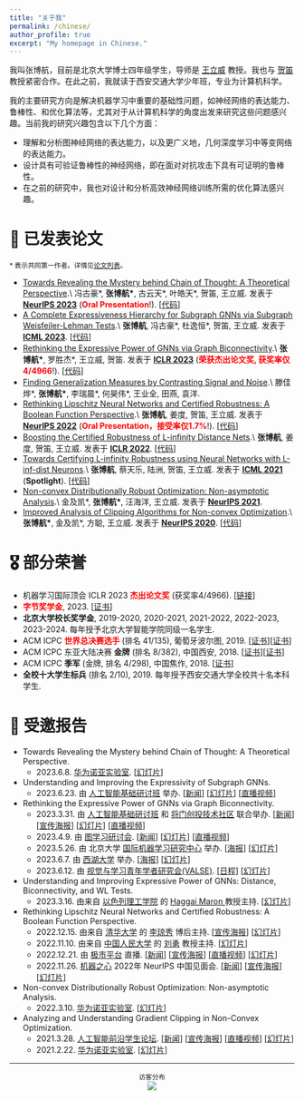 ```yaml
---
title: "关于我"
permalink: /chinese/
author_profile: true
excerpt: "My homepage in Chinese."
---
```


我叫张博航，目前是北京大学博士四年级学生，导师是 [王立威](http://www.liweiwang-pku.com/) 教授。我也与 [贺笛](dihe-pku.github.io/) 教授紧密合作。在此之前，我就读于西安交通大学少年班，专业为计算机科学。

我的主要研究方向是解决机器学习中重要的基础性问题，如神经网络的表达能力、鲁棒性、和优化算法等，尤其对于从计算机科学的角度出发来研究这些问题感兴趣。当前我的研究兴趣包含以下几个方面：
* 理解和分析图神经网络的表达能力，以及更广义地，几何深度学习中等变网络的表达能力。
* 设计具有可验证鲁棒性的神经网络，即在面对对抗攻击下具有可证明的鲁棒性。
* 在之前的研究中，我也对设计和分析高效神经网络训练所需的优化算法感兴趣。


📝 已发表论文
======
<sub>\* 表示共同第一作者。详情见[论文列表](/publications/)。</sub>

* [Towards Revealing the Mystery behind Chain of Thought: A Theoretical Perspective](https://arxiv.org/abs/2305.15408).\\
冯古豪\*, **张博航\***, 古云天\*, 叶皓天\*, 贺笛, 王立威. 发表于 [**NeurIPS 2023**](https://nips.cc//Conferences/2023) (**<font color=red>Oral Presentation</font>**!). \[[代码](https://github.com/guyuntian/CoT\_benchmark)\]
* [A Complete Expressiveness Hierarchy for Subgraph GNNs via Subgraph Weisfeiler-Lehman Tests](https://arxiv.org/abs/2302.07090).\\
**张博航**, 冯古豪\*, 杜逸恒\*, 贺笛, 王立威. 发表于 [**ICML 2023**](https://icml.cc//Conferences/2023). \[[代码](https://github.com/subgraph23/SWL)\]
* [Rethinking the Expressive Power of GNNs via Graph Biconnectivity](https://arxiv.org/abs/2301.09505).\\
**张博航\***, 罗胜杰\*, 王立威, 贺笛. 发表于 [**ICLR 2023**](https://iclr.cc//Conferences/2023) (**<font color=red>荣获杰出论文奖, 获奖率仅4/4966</font>**!). \[[代码](https://github.com/lsj2408/Graphormer-GD)\]
* [Finding Generalization Measures by Contrasting Signal and Noise](https://proceedings.mlr.press/v202/teng23a/teng23a.pdf).\\
滕佳烨\*, **张博航\***, 李瑞晨\*, 何昊伟\*, 王业全, 田燕, 袁洋.
* [Rethinking Lipschitz Neural Networks and Certified Robustness: A Boolean Function Perspective](https://arxiv.org/abs/2210.01787).\\
**张博航**, 姜度, 贺笛, 王立威. 发表于 [**NeurIPS 2022**](https://nips.cc/Conferences/2022) (**<font color=red>Oral Presentation，接受率仅1.7%</font>**!). \[[代码](https://github.com/zbh2047/SortNet)\]
* [Boosting the Certified Robustness of L-infinity Distance Nets](https://arxiv.org/abs/2110.06850).\\
**张博航**, 姜度, 贺笛, 王立威. 发表于 [**ICLR 2022**](https://iclr.cc/Conferences/2022). \[[代码](https://github.com/zbh2047/L_inf-dist-net-v2)\]
* [Towards Certifying L-infinity Robustness using Neural Networks with L-inf-dist Neurons](https://arxiv.org/abs/2102.05363).\\
**张博航**, 蔡天乐, 陆洲, 贺笛, 王立威. 发表于 [**ICML 2021**](https://icml.cc/Conferences/2021)  (**Spotlight**). \[[代码](https://github.com/zbh2047/L_inf-dist-net)\]
* [Non-convex Distributionally Robust Optimization: Non-asymptotic Analysis](https://arxiv.org/abs/2110.12459).\\
金及凯\*, **张博航\***, 汪海洋, 王立威. 发表于 [**NeurIPS 2021**](https://nips.cc/Conferences/2021).
* [Improved Analysis of Clipping Algorithms for Non-convex Optimization](https://arxiv.org/abs/2010.02519).\\
**张博航\***, 金及凯\*, 方聪, 王立威. 发表于 [**NeurIPS 2020**](https://nips.cc/Conferences/2020). \[[代码](https://github.com/zbh2047/clipping-algorithms)\]

🎖 部分荣誉
======
* 机器学习国际顶会 ICLR 2023 **<font color=red>杰出论文奖</font>** (获奖率4/4966). \[[链接](https://blog.iclr.cc/2023/03/21/announcing-the-iclr-2023-outstanding-paper-award-recipients/)\] 
* **<font color=red>字节奖学金</font>**, 2023. \[[证书](/files/bytedance_scholarship.jpg)\]
* **北京大学校长奖学金**, 2019-2020, 2020-2021, 2021-2022, 2022-2023, 2023-2024. 每年授予北京大学智能学院同级一名学生.
* ACM ICPC **<font color=red>世界总决赛选手</font>** (排名 41/135), 葡萄牙波尔图, 2019. \[[证书](/files/WorldFinalCertificate.pdf)\]\[[证书](/files/WorldFinalCertificateIndividual.pdf)\]
* ACM ICPC 东亚大陆决赛 **金牌** (排名 8/382), 中国西安, 2018. \[[证书](/files/ECFinalCertificateTeam.pdf)\]\[[证书](/files/ECFinalCertificate.pdf)\]
* ACM ICPC **季军** (金牌, 排名 4/298), 中国焦作, 2018. \[[证书](/files/JiaozuoCertificate.pdf)\]
* **全校十大学生标兵** (排名 2/10), 2019. 每年授予西安交通大学全校共十名本科学生.

💬 受邀报告
======
* Towards Revealing the Mystery behind Chain of Thought: A Theoretical Perspective.
  * 2023.6.8. [华为诺亚实验室](https://noahlab.com.hk/#/home). \[[幻灯片](/files/CoT_Slides.pdf)\] 
* Understanding and Improving the Expressivity of Subgraph GNNs.
  * 2023.6.23. 由 [人工智能基础研讨班](https://www.tengjiaye.com/seminar.html) 举办. \[[新闻](https://mp.weixin.qq.com/s/YWJjbyzDPtKdFEDDyPE_NA)\] \[[幻灯片](/files/Subgraph_GNN_Slides.pdf)\] \[[直播视频](https://www.bilibili.com/video/BV1gk4y1u722/?spm_id_from=333.999.0.0&vd_source=179a815a9dd528a94cf613842a0ec9f1)\]
* Rethinking the Expressive Power of GNNs via Graph Biconnectivity.
  * 2023.3.31. 由 [人工智能基础研讨班](https://www.tengjiaye.com/seminar.html) 和 [将门创投技术社区](https://www.techbeat.net/) 联合举办. \[[新闻](https://mp.weixin.qq.com/s/3BRwICsdcp_8PI1wAADUJQ)\] \[[宣传海报](/files/Jiangmen.png)\] \[[幻灯片](/files/GNN_Slides_ICLR.pdf)\] \[[直播视频](https://www.bilibili.com/video/BV1WN411N7JY/?spm_id_from=pageDriver&vd_source=179a815a9dd528a94cf613842a0ec9f1)\]
  * 2023.4.9. 由 [图学习研讨会](https://mp.weixin.qq.com/s/Q8Z1iQOJUyC6Tfxq2WIuLg). \[[新闻](https://mp.weixin.qq.com/s/Q8Z1iQOJUyC6Tfxq2WIuLg)\] \[[幻灯片](/files/GNN_Slides_ICLR.pdf)\] \[[直播视频](https://www.bilibili.com/video/BV1X24y1w7zw/?spm_id_from=333.999.0.0&vd_source=179a815a9dd528a94cf613842a0ec9f1)\]
  * 2023.5.26. 由 北京大学 [国际机器学习研究中心](https://cmlr.pku.edu.cn/) 举办. \[[海报](/files/CMLR.jpg)\] [[幻灯片](/files/GNN_Slides_ICLR.pdf)\] 
  * 2023.6.7. 由 [西湖大学](https://en.westlake.edu.cn/) 举办. \[[海报](/files/WestLake.jpg)\] \[[幻灯片](/files/GNN_Slides_ICLR.pdf)\] 
  * 2023.6.12. 由 [视觉与学习青年学者研究会(VALSE)](http://valser.org/). \[[日程](http://valser.org/2023/#/program)\] \[[幻灯片](/files/GNN_VALSE_Slides.pdf)\] 
* Understanding and Improving Expressive Power of GNNs: Distance, Biconnectivity, and WL Tests.
  * 2023.3.16. 由来自 [以色列理工学院](https://vee.technion.ac.il/) 的 [Haggai Maron ](https://haggaim.github.io/) 教授主持. \[[幻灯片](/files/GNN_Slides.pdf)\]
* Rethinking Lipschitz Neural Networks and Certified Robustness: A Boolean Function Perspective.
  * 2022.12.15. 由来自 [清华大学](https://www.tsinghua.edu.cn/en/) 的 [李琼秀](https://sites.google.com/view/qiongxiuli/home) 博后主持. \[[宣传海报](/files/Qiongxiu2022.jpg)\] \[[幻灯片](/files/Lipschitz_Slides.pdf)\]
  * 2022.11.10. 由来自 [中国人民大学](https://www.ruc.edu.cn/en) 的 [刘勇](https://liuyonggsai.github.io/) 教授主持. \[[幻灯片](/files/Lipschitz_Slides.pdf)\]
  * 2022.12.21. 由 [极市平台](https://www.cvmart.net/) 直播. \[[新闻](https://mp.weixin.qq.com/s/njTtGhXAWmG-QGo-owxseQ)\] \[[宣传海报](/files/CVMart22.png)\] \[[直播视频](https://www.bilibili.com/video/BV1FK411q7RK/?spm_id_from=333.999.0.0&vd_source=179a815a9dd528a94cf613842a0ec9f1)\] \[[幻灯片](/files/Lipschitz_Slides.pdf)\]
  * 2022.11.26. [机器之心](https://www.jiqizhixin.com/) 2022年 NeurIPS 中国见面会. \[[新闻](https://mp.weixin.qq.com/s/d47O9EqWFKq5vdnHTi84gA)\] \[[宣传海报](/files/NeurIPS2022Meetup.jfif)\] \[[幻灯片](/files/Lipschitz_Slides.pdf)\]
* Non-convex Distributionally Robust Optimization: Non-asymptotic Analysis.
  * 2022.3.10. [华为诺亚实验室](https://noahlab.com.hk/#/home). \[[幻灯片](/files/DRO_Slides.pdf)\]
* Analyzing and Understanding Gradient Clipping in Non-Convex Optimization.
  * 2021.3.28. [人工智能前沿学生论坛](https://bbs.sffai.com/). \[[新闻](https://mp.weixin.qq.com/s/wYPkPTu31gKHh3TKenTbfQ)\] \[[宣传海报](/files/SFFAI2021.png)\]  \[[直播视频](https://www.bilibili.com/video/BV1ir4y117Z8/?spm_id_from=333.337.search-card.all.click&vd_source=179a815a9dd528a94cf613842a0ec9f1)\] \[[幻灯片](/files/Clipping_Slides.pdf)\]
  * 2021.2.22. [华为诺亚实验室](https://noahlab.com.hk/#/home). \[[幻灯片](/files/Clipping_Slides.pdf)\]

---
<center><sub>访客分布 </sub></center>

<center>
<a href='https://clustrmaps.com/site/1bnbv'  title='Visit tracker'><img src='//clustrmaps.com/map_v2.png?cl=6e799f&w=600&t=tt&d=g5Aslr0Ib3K9apqhyZbqykrtT9i1UzDxN64dEOprFLE&co=ffffff&ct=202020'/></a>
</center>